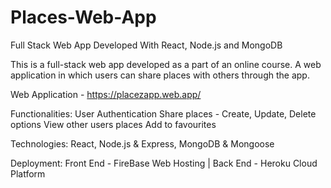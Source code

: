 # Places-Web-App
Full Stack Web App Developed With React, Node.js and MongoDB

This is a full-stack web app developed as a part of an online course. A web application in which users can share places with others through the app. 

Web Application - https://placezapp.web.app/
	
Functionalities: User Authentication
      Share places - Create, Update, Delete options
			View other users places
			Add to favourites

Technologies: 
      React, Node.js & Express, MongoDB & Mongoose 

Deployment: 
			Front End - FireBase Web Hosting |
			Back End - Heroku Cloud Platform 
